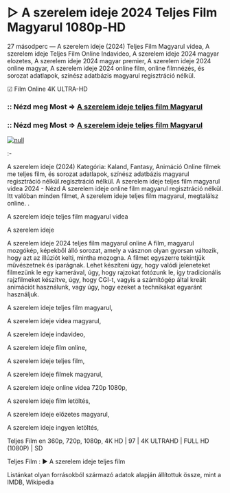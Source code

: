 # ▷ A szerelem ideje 2024 Teljes Film Magyarul 1080p-HD

27 másodperc — A szerelem ideje (2024) Teljes Film Magyarul videa, A szerelem ideje Teljes Film Online Indavideo, A szerelem ideje 2024 magyar elozetes, A szerelem ideje 2024 magyar premier, A szerelem ideje 2024 online magyar, A szerelem ideje 2024 online film, online filmnézés, és sorozat adatlapok, színész adatbázis magyarul regisztráció nélkül.

☑ Film Online 4K ULTRA-HD

### :: Nézd meg Most => [A szerelem ideje teljes film Magyarul](https://t.co/QkYvgQGtj8)

### :: Nézd meg Most => [A szerelem ideje teljes film Magyarul](https://t.co/QkYvgQGtj8)

[![null](https://static.wixstatic.com/media/855a25_043b5abeb4ae4d35ac003198e7fe56ed~mv2.gif)](https://t.co/QkYvgQGtj8)

:-

A szerelem ideje (2024) Kategória: Kaland, Fantasy, Animáció Online filmek me teljes film, és sorozat adatlapok, színész adatbázis magyarul regisztráció nélkül.regisztráció nélkül. A szerelem ideje teljes film magyarul videa 2024 - Nézd A szerelem ideje online film magyarul regisztráció nélkül. Itt valóban minden filmet, A szerelem ideje teljes film magyarul, megtalálsz online.
.

A szerelem ideje teljes film magyarul videa

A szerelem ideje

A szerelem ideje 2024 teljes film magyarul online A film, magyarul mozgókép, képekből álló sorozat, amely a vásznon olyan gyorsan változik, hogy azt az illúziót kelti, mintha mozogna. A filmet egyszerre tekintjük művészetnek és iparágnak. Lehet készíteni úgy, hogy valódi jeleneteket filmezünk le egy kamerával, úgy, hogy rajzokat fotózunk le, így tradicionális rajzfilmeket készítve, úgy, hogy CGI-t, vagyis a számítógép által kreált animációt használunk, vagy úgy, hogy ezeket a technikákat egyaránt használjuk.

A szerelem ideje teljes film magyarul,

A szerelem ideje videa magyarul,

A szerelem ideje indavideo,

A szerelem ideje film online,

A szerelem ideje teljes film,

A szerelem ideje filmek magyarul,

A szerelem ideje online videa 720p 1080p,

A szerelem ideje film letöltés,

A szerelem ideje előzetes magyarul,

A szerelem ideje ingyen letöltés,

Teljes Film en 360p, 720p, 1080p, 4K HD | 97 | 4K ULTRAHD | FULL HD (1080P) | SD

Teljes Film : ► A szerelem ideje teljes film

Listánkat olyan forrásokból származó adatok alapján állítottuk össze, mint a IMDB, Wikipedia
